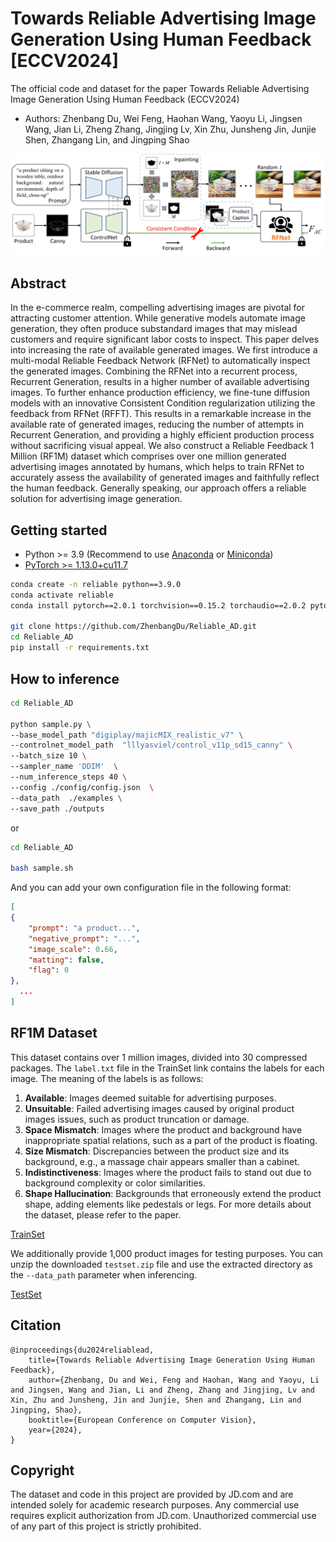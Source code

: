 # Towards Reliable Advertising Image Generation Using Human Feedback [ECCV2024]
The official code and dataset for the paper Towards Reliable Advertising Image Generation Using Human Feedback (ECCV2024)
- Authors: Zhenbang Du, Wei Feng, Haohan Wang, Yaoyu Li, Jingsen Wang, Jian Li, Zheng Zhang, Jingjing Lv, Xin Zhu, Junsheng Jin, Junjie Shen, Zhangang Lin, and Jingping Shao

<img width="928" alt="image" src="figures/Figure1.png">  

## Abstract
In the e-commerce realm, compelling advertising images are pivotal for attracting customer attention. While generative models automate image generation, they often produce substandard images that may mislead customers and require significant labor costs to inspect. This paper delves into increasing the rate of available generated images. We first introduce a multi-modal Reliable Feedback Network (RFNet) to automatically inspect the generated images. Combining the RFNet into a recurrent process, Recurrent Generation, results in a higher number of available advertising images. To further enhance production efficiency, we fine-tune diffusion models with an innovative Consistent Condition regularization utilizing the feedback from RFNet (RFFT). This results in a remarkable increase in the available rate of generated images, reducing the number of attempts in Recurrent Generation, and providing a highly efficient production process without sacrificing visual appeal. We also construct a Reliable Feedback 1 Million (RF1M) dataset which comprises over one million generated advertising images annotated by humans, which helps to train RFNet to accurately assess the availability of generated images and faithfully reflect the human feedback. Generally speaking, our approach offers a reliable solution for advertising image generation.

## Getting started

- Python >= 3.9 (Recommend to use [Anaconda](https://www.anaconda.com/download/#linux) or [Miniconda](https://docs.conda.io/en/latest/miniconda.html))
- [PyTorch >= 1.13.0+cu11.7](https://pytorch.org/)
```bash
conda create -n reliable python==3.9.0
conda activate reliable
conda install pytorch==2.0.1 torchvision==0.15.2 torchaudio==2.0.2 pytorch-cuda=11.7 -c pytorch -c nvidia

git clone https://github.com/ZhenbangDu/Reliable_AD.git
cd Reliable_AD
pip install -r requirements.txt
```

## How to inference
```bash
cd Reliable_AD

python sample.py \
--base_model_path "digiplay/majicMIX_realistic_v7" \
--controlnet_model_path  "lllyasviel/control_v11p_sd15_canny" \
--batch_size 10 \
--sampler_name 'DDIM'  \
--num_inference_steps 40 \
--config ./config/config.json  \
--data_path  ./examples \
--save_path ./outputs
```
or
```bash
cd Reliable_AD

bash sample.sh
```
And you can add your own configuration file in the following format:

```json
[
{
    "prompt": "a product...",
    "negative_prompt": "...",
    "image_scale": 0.66,
    "matting": false,
    "flag": 0
},
  ...
]
```
## RF1M Dataset
This dataset contains over 1 million images, divided into 30 compressed packages. The `label.txt` file in the TrainSet link contains the labels for each image. The meaning of the labels is as follows:

1. **Available**: Images deemed suitable for advertising purposes.
2. **Unsuitable**: Failed advertising images caused by original product images issues, such as product truncation or damage.
3. **Space Mismatch**: Images where the product and background have inappropriate spatial relations, such as a part of the product is floating.
4. **Size Mismatch**: Discrepancies between the product size and its background, e.g., a massage chair appears smaller than a cabinet.
5. **Indistinctiveness**: Images where the product fails to stand out due to background complexity or color similarities.
6. **Shape Hallucination**: Backgrounds that erroneously extend the product shape, adding elements like pedestals or legs.
For more details about the dataset, please refer to the paper.

[TrainSet](https://3.cn/-10gOQ79s)

We additionally provide 1,000 product images for testing purposes. You can unzip the downloaded `testset.zip` file and use the extracted directory as the `--data_path` parameter when inferencing.

[TestSet](https://3.cn/10gO8kw-K)

## Citation
```
@inproceedings{du2024reliablead,
    title={Towards Reliable Advertising Image Generation Using Human Feedback},
    author={Zhenbang, Du and Wei, Feng and Haohan, Wang and Yaoyu, Li and Jingsen, Wang and Jian, Li and Zheng, Zhang and Jingjing, Lv and Xin, Zhu and Junsheng, Jin and Junjie, Shen and Zhangang, Lin and Jingping, Shao},
    booktitle={European Conference on Computer Vision},
    year={2024},
}
```

## Copyright
The dataset and code in this project are provided by JD.com and are intended solely for academic research purposes. Any commercial use requires explicit authorization from JD.com. Unauthorized commercial use of any part of this project is strictly prohibited.


